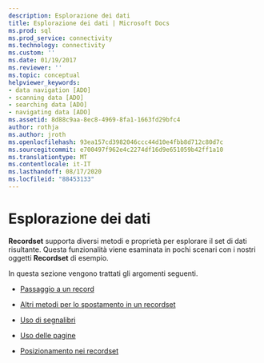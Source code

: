 ```yaml
---
description: Esplorazione dei dati
title: Esplorazione dei dati | Microsoft Docs
ms.prod: sql
ms.prod_service: connectivity
ms.technology: connectivity
ms.custom: ''
ms.date: 01/19/2017
ms.reviewer: ''
ms.topic: conceptual
helpviewer_keywords:
- data navigation [ADO]
- scanning data [ADO]
- searching data [ADO]
- navigating data [ADO]
ms.assetid: 8d88c9aa-8ec8-4969-8fa1-1663fd29bfc4
author: rothja
ms.author: jroth
ms.openlocfilehash: 93ea157cd3982046ccc44d10e4fbb8d712c80d7c
ms.sourcegitcommit: e700497f962e4c2274df16d9e651059b42ff1a10
ms.translationtype: MT
ms.contentlocale: it-IT
ms.lasthandoff: 08/17/2020
ms.locfileid: "88453133"
---
```

# <a name="navigating-through-data"></a>Esplorazione dei dati
**Recordset** supporta diversi metodi e proprietà per esplorare il set di dati risultante. Questa funzionalità viene esaminata in pochi scenari con i nostri oggetti **Recordset** di esempio.  
  
 In questa sezione vengono trattati gli argomenti seguenti.  
  
-   [Passaggio a un record](../../../ado/guide/data/jumping-to-a-record.md)  
  
-   [Altri metodi per lo spostamento in un recordset](../../../ado/guide/data/more-ways-to-move-in-a-recordset.md)  
  
-   [Uso di segnalibri](../../../ado/guide/data/using-bookmarks.md)  
  
-   [Uso delle pagine](../../../ado/guide/data/using-pages.md)  
  
-   [Posizionamento nei recordset](../../../ado/guide/data/recordset-positioning.md)
